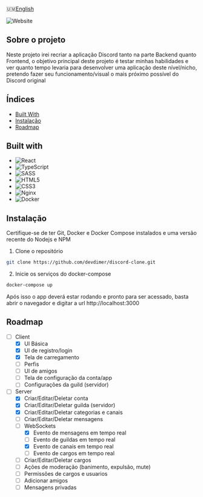 🇺🇲[English](README.md)

![Website](https://img.shields.io/website?url=https%3A%2F%2F6ecad9b7-37e5-4458-99b8-6c526fc5c467-00-x4un4vi5k0yt.spock.replit.dev%3A8080%2F&style=for-the-badge)

## Sobre o projeto
Neste projeto irei recriar a aplicação Discord tanto na parte Backend quanto Frontend, o objetivo principal deste projeto é testar minhas habilidades e ver quanto tempo levaria para desenvolver uma aplicação deste nível/nicho, pretendo fazer seu funcionamento/visual o mais próximo possível do Discord original

## Índices
- [Built With](#built-with)
- [Instalação](#instalação)
- [Roadmap](#roadmap)

## Built with
- ![React](https://img.shields.io/badge/react-%2320232a.svg?style=for-the-badge&logo=react&logoColor=%2361DAFB)
- ![TypeScript](https://img.shields.io/badge/typescript-%23007ACC.svg?style=for-the-badge&logo=typescript&logoColor=white)
- ![SASS](https://img.shields.io/badge/Sass-CC6699?style=for-the-badge&logo=sass&logoColor=white)
- ![HTML5](https://img.shields.io/badge/html5-%23E34F26.svg?style=for-the-badge&logo=html5&logoColor=white)
- ![CSS3](https://img.shields.io/badge/css3-%231572B6.svg?style=for-the-badge&logo=css3&logoColor=white)
- ![Nginx](https://img.shields.io/badge/nginx-%23009639.svg?style=for-the-badge&logo=nginx&logoColor=white)
- ![Docker](https://img.shields.io/badge/docker-%230db7ed.svg?style=for-the-badge&logo=docker&logoColor=white)

## Instalação
Certifique-se de ter Git, Docker e Docker Compose instalados e uma versão recente do Nodejs e NPM

1. Clone o repositório
```sh
git clone https://github.com/devdimer/discord-clone.git
```

2. Inicie os serviços do docker-compose
```sh
docker-compose up
```

Após isso o app deverá estar rodando e pronto para ser acessado, basta abrir o navegador e digitar a url http://localhost:3000

## Roadmap

- [ ] Client
    - [x] UI Básica
    - [x] UI de registro/login
    - [x] Tela de carregamento
    - [ ] Perfis
    - [ ] UI de amigos
    - [ ] Tela de configuração da conta/app
    - [ ] Configurações da guild (servidor)
- [ ] Server
    - [x] Criar/Editar/Deletar conta
    - [x] Criar/Editar/Deletar guilda (servidor)
    - [x] Criar/Editar/Deletar categorias e canais
    - [ ] Criar/Editar/Deletar mensagens
    - [ ] WebSockets
        - [x] Evento de mensagens em tempo real
        - [ ] Evento de guildas em tempo real
        - [x] Evento de canais em tempo real
        - [ ] Evento de cargos em tempo real
    - [ ] Criar/Editar/Deletar cargos
    - [ ] Ações de moderação (banimento, expulsão, mute)
    - [ ] Permissões de cargos e usuarios
    - [ ] Adicionar amigos
    - [ ] Mensagens privadas
